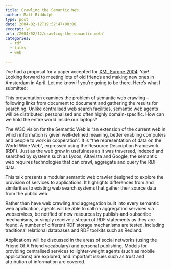 ```yaml
---
title: Crawling the Semantic Web
author: Matt Biddulph
type: post
date: 2004-02-12T19:52:47+00:00
excerpt: \n
url: /2004/02/12/crawling-the-semantic-web/
categories:
  - rdf
  - talks
  - web

---
```

I&#8217;ve had a proposal for a paper accepted for [XML Europe 2004][1]. Yay! Looking forward to meeting lots of old friends and making new ones in Amsterdam in April. Let me know if you&#8217;re going to be there. Here&#8217;s what I submitted:

<!--more-->

  
This presentation examines the problem of semantic web crawling &#8211; following links from document to document and gathering the results for searching. Unlike centralised web search facilities, semantic web agents will be distributed, personalised and often highly domain-specific. How can we hold the entire world inside our laptops?

The W3C vision for the Semantic Web is &#8220;an extension of the current web in which information is given well-defined meaning, better enabling computers and people to work in cooperation&#8221;. It is &#8220;the representation of data on the World Wide Web&#8221;, expressed using the Resource Description Framework (RDF). Just as the web grew in usefulness as it was traversed, indexed and searched by systems such as Lycos, Altavista and Google, the semantic web requires technologies that can crawl, aggregate and query the RDF data.

This talk presents a modular semantic web crawler designed to explore the provision of services to applications. It highlights differences from and similarities to existing web search systems that gather their source data from the public web.

Rather than have web crawling and aggregation built into every semantic web application, agents will be able to call on aggregation services via webservices, be notified of new resources by publish-and-subscribe mechanisms, or simply receive a stream of RDF statements as they are found. A number of different RDF storage mechanisms are tested, including traditional relational databases and RDF toolkits such as Redland.

Applications will be discussed in the areas of social networks (using the Friend Of A Friend vocabulary) and personal publishing. Models for providing centralised services to lighter-weight agents (such as mobile applications) are explored, and important issues such as trust and attribution of information are covered.

 [1]: https://www.xmleurope.com/2004/